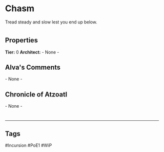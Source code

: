 # Chasm
Tread steady and slow lest you end up below.

#
## Properties
**Tier:** 0
**Architect:** - None -
## Alva's Comments
\- None -
## Chronicle of Atzoatl
\- None -

#
---
## Tags
#Incursion 
#PoE1 
#WiP 